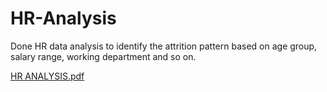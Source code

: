 # HR-Analysis
 Done HR data analysis to identify the attrition pattern based on age group, salary range, working department and so on.

 
[HR ANALYSIS.pdf](https://github.com/Urvish172/HR-Analysis/files/13757477/HR.ANALYSIS.pdf)
